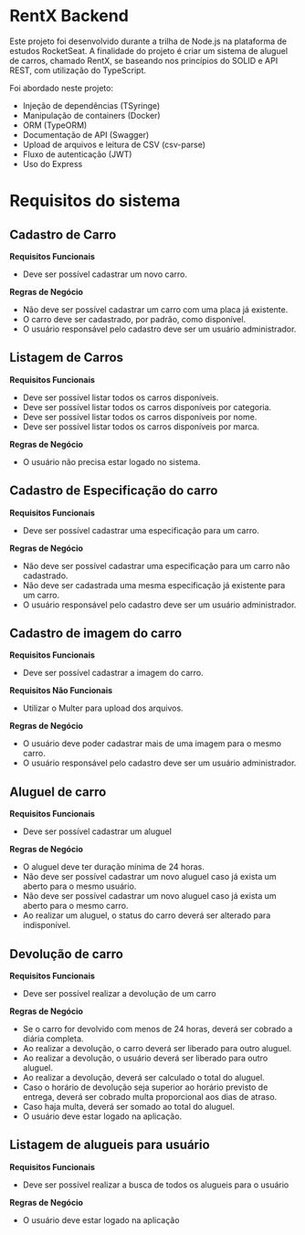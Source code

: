 # RentX Backend

Este projeto foi desenvolvido durante a trilha de Node.js na plataforma de estudos RocketSeat. A finalidade do projeto é criar um sistema de aluguel de carros, chamado RentX, se baseando nos princípios do SOLID e API REST, com utilização do TypeScript.

Foi abordado neste projeto:

- Injeção de dependências (TSyringe)
- Manipulação de containers (Docker)
- ORM (TypeORM)
- Documentação de API (Swagger)
- Upload de arquivos e leitura de CSV (csv-parse)
- Fluxo de autenticação (JWT)
- Uso do Express

# Requisitos do sistema

## Cadastro de Carro

**Requisitos Funcionais**

- Deve ser possível cadastrar um novo carro.

**Regras de Negócio**

- Não deve ser possível cadastrar um carro com uma placa já existente.
- O carro deve ser cadastrado, por padrão, como disponível.
- O usuário responsável pelo cadastro deve ser um usuário administrador.

## Listagem de Carros

**Requisitos Funcionais**

- Deve ser possível listar todos os carros disponíveis.
- Deve ser possível listar todos os carros disponíveis por categoria.
- Deve ser possível listar todos os carros disponíveis por nome.
- Deve ser possível listar todos os carros disponíveis por marca.

**Regras de Negócio**

- O usuário não precisa estar logado no sistema.

## Cadastro de Especificação do carro

**Requisitos Funcionais**

- Deve ser possível cadastrar uma especificação para um carro.

**Regras de Negócio**

- Não deve ser possível cadastrar uma especificação para um carro não cadastrado.
- Não deve ser cadastrada uma mesma especificação já existente para um carro.
- O usuário responsável pelo cadastro deve ser um usuário administrador.

## Cadastro de imagem do carro

**Requisitos Funcionais**

- Deve ser possível cadastrar a imagem do carro.

**Requisitos Não Funcionais**

- Utilizar o Multer para upload dos arquivos.

**Regras de Negócio**

- O usuário deve poder cadastrar mais de uma imagem para o mesmo carro.
- O usuário responsável pelo cadastro deve ser um usuário administrador.

## Aluguel de carro

**Requisitos Funcionais**

- Deve ser possível cadastrar um aluguel

**Regras de Negócio**

- O aluguel deve ter duração mínima de 24 horas.
- Não deve ser possível cadastrar um novo aluguel caso já exista um aberto para o mesmo usuário.
- Não deve ser possível cadastrar um novo aluguel caso já exista um aberto para o mesmo carro.
- Ao realizar um aluguel, o status do carro deverá ser alterado para indisponível.

## Devolução de carro

**Requisitos Funcionais**

- Deve ser possível realizar a devolução de um carro

**Regras de Negócio**

- Se o carro for devolvido com menos de 24 horas, deverá ser cobrado a diária completa.
- Ao realizar a devolução, o carro deverá ser liberado para outro aluguel.
- Ao realizar a devolução, o usuário deverá ser liberado para outro aluguel.
- Ao realizar a devolução, deverá ser calculado o total do aluguel.
- Caso o horário de devolução seja superior ao horário previsto de entrega, deverá ser cobrado multa proporcional aos dias de atraso.
- Caso haja multa, deverá ser somado ao total do aluguel.
- O usuário deve estar logado na aplicação.

## Listagem de alugueis para usuário

**Requisitos Funcionais**

- Deve ser possível realizar a busca de todos os alugueis para o usuário

**Regras de Negócio**

- O usuário deve estar logado na aplicação
